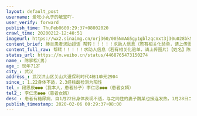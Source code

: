 ```yaml
---
layout: default_post
username: 爱吃小丸子的敏宝吖-
user_verify: forward
publish_time: ThuFeb0600:29:37+08002020
crawl_time: 20200212-12:40:51
imageurl: https://wx2.sinaimg.cn/orj360/005NmAG5gy1gblzqcnxt3j30u028bk5b.jpg,https://wx2.sinaimg.cn/orj360/005NmAG5gy1gblzqgaimcj30u01r1do5.jpg,https://wx1.sinaimg.cn/orj360/005NmAG5gy1gblzqjd9duj30u011zteq.jpg
content_brief: 肺炎患者求助超话 帮转！！！！！求助人信息（若有相关化验单，请上传图片）【姓名】陈家松(男)【年龄】现年71岁【所在城市】武汉【所在小区、社区】武汉洪山区关山大道保利时代4栋1单元2904【患病时间】1.22身体不适，2.3经核酸检测为阳性【联系方式】段思辰●●●（我本人，患者孙子 ...全文
content_full_raw: 帮转！！！！！求助人信息（若有相关化验单，请上传图片）【姓名】陈家松(男)【年龄】现年71岁【所在城市】武汉【所在小区、社区】武汉洪山区关山大道保利时代4栋1单元2904【患病时间】1.22身体不适，2.3经核酸检测为阳性【联系方式】段思辰●●●（我本人，患者孙子）李仁忠●●●（患者女婿）【其他紧急联系人】李仁忠●●●（患者女婿）【病情描述】患者有糖尿病，自1月22日身体表现不适，与之同住的妻子魏某也接连发热，1月28日二老开始通过打针维持身体正常，现二老先已居家隔离近两周，连续反复发烧，身体虚弱，情绪低迷，2月3日经核酸检测为阳性，现迫切需要住院接受专门治疗。@龘令@人民网@央视新闻
status_url: https://m.weibo.cn/status/4468765473150274
name_: 陈家松(男)
age_: 现年71岁
city_: 武汉
address_: 武汉洪山区关山大道保利时代4栋1单元2904
since_: 1.22身体不适，2.3经核酸检测为阳性
tel_: 段思辰●●●（我本人，患者孙子）李仁忠●●●（患者女婿）
tel2_: 李仁忠●●●（患者女婿）
desc_: 患者有糖尿病，自1月22日身体表现不适，与之同住的妻子魏某也接连发热，1月28日二老开始通过打针维持身体正常，现二老先已居家隔离近两周，连续反复发烧，身体虚弱，情绪低迷，2月3日经核酸检测为阳性，现迫切需要住院接受专门治疗。@龘令@人民网@央视新闻
publish_timestamp: 2020-02-06 00:29:37+08:00
---
```


